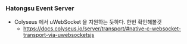 ### Hatongsu Event Server

- Colyseus 에서 uWebSocket 을 지원하는 듯하다. 한번 확인해볼것
  - https://docs.colyseus.io/server/transport/#native-c-websocket-transport-via-uwebsocketsjs
